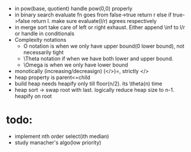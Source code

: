 - in pow(base, quotient) handle pow(0,0) properly
- in binary search evaluate fn goes from false->true return r else if true->false return l. make sure evaluate(l/r) agrees respectively
- in merge sort take care of left or right exhaust. Either append \inf to l/r or handle in conditionals
- Complexity notations
    - O notation is when we only have upper bound(0 lower bound), not necessarily tight
    - \Theta notation if when we have both lower and upper bound.
    - \Omega is when we only have lower bound
- monotically (increasing/decreasign) (</>)=, strictly </>
- heap property is parent<=child
- build heap needs heapify only till floor(n/2). its \theta(n) time
- heap sort -> swap root with last. logically reduce heap size to n-1. heapify on root

# todo:
- implement nth order select(ith median)
- study manacher's algo(low priority)